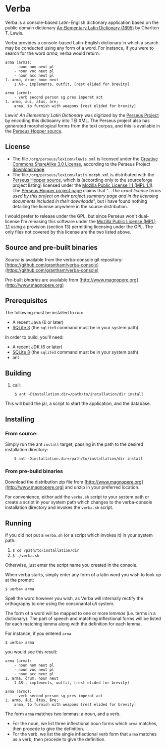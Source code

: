 # Verba
Verba is a console-based Latin-English dictionary application based on the public
domain dictionary [An Elementary Latin Dictionary (1895)](http://www.archive.org/details/anelementarylat01lewigoog)
by Charlton T. Lewis.

Verba provides a console-based Latin-English dictionary in which a search may be conducted using any form of a word. For
instance, if you were to search for the word _arma_, verba would return:

    arma (arma):
	    - noun nom neut pl
	    - noun voc neut pl
        - noun acc neut pl
    1. arma, ōrum; noun neut
        1 AR-, implements, outfit, [rest elided for brevity]

    arma (armo):
        - verb second person sg pres imperat act
    1. armo, āuī, ātus, āre;
        arma, to furnish with weapons [rest elided for brevity]

Lewis' _An Elementary Latin Dictionary_ was digitized by the [Perseus Project](www.perseus.tufts.edu) by encoding this dictioanry into TEI XML.
The Perseus project also has generated morphological forms from the text corpus, and this is available in the
[Perseus Hopper source](https://sourceforge.net/projects/perseus-hopper/).

## License

- The file `/org/perseus/lexicon/lewis.xml` is licensed under the
[Creative Commons ShareAlike 3.0 License](http://creativecommons.org/licenses/by-sa/3.0/us/),
according to the Perseus Project [download page](http://www.perseus.tufts.edu/hopper/opensource/download).
- The file `/org/perseus/lexicon/latin.morph.xml` is distributed with the
[Perseus Hopper source](https://sourceforge.net/projects/perseus-hopper/), which is (according only to the sourceforge
project listing) licensed under the [Mozilla Public License 1.1 (MPL 1.1)](http://www.mozilla.org/MPL/MPL-1.1.html).
The [Perseus Hopper project page](http://perseus-hopper.sourceforge.net/) claims that "_...The exact license terms used
by this project on their project summary page  and in the licensing documents included in their downloads_", but I have
found nothing detailing the license anywhere in the source distribution.

I would prefer to release under the GPL, but since Perseus won't dual-license I'm releasing this software under the
[Mozilla Public License (MPL) 1.1](http://www.mozilla.org/MPL/MPL-1.1.html) using a provision (section 13) permitting
licensing under the GPL. The only files not covered by this license are the two listed above.

## Source and pre-built binaries
_Source_ is available from the verba-console git repository: [https://github.com/grantham/verba-console](https://github.com/grantham/verba-console)

Pre-built _binaries_ are available from [http://www.magnopere.org](http://www.magnopere.org)

## Prerequisites
The following must be installed to run:

- A recent Java (6 or later)
- [SQLite 3](http://www.sqlite.org/download.html) (the `sqlite3` command must be in your system path).

In order to build, you'll need:

- A recent JDK (6 or later)
- [SQLite 3](http://www.sqlite.org/download.html) (the `sqlite3` command must be in your system path).
- ant

## Building

1. call:

        $ ant -Dinstallation.dir=/path/to/installation/dir install

This will build the jar, a script to start the application, and the database.


## Installing

### From source:
Simply run the ant `install` target, passing in the path to the desired installation directory:

        $ ant -Dinstallation.dir=/path/to/installation/dir install

### From pre-build binaries
Download the distribution zip file from [http://www.magnopere.org](http://www.magnopere.org) and unzip in your preferred
location.

For convenience, either add the `verba.sh` script to your system path or create a script in your system path which
changes to the verba-console installation directory and invokes the `verba.sh` script.

## Running

If you did not put a `verba.sh` (or a script which invokes it) in your system path:

1. `$ cd /path/to/installation/dir`
2. `$ ./verba.sh`

Otherwise, just enter the script name you created in the console.

When verba starts, simply enter any form of a latin word you wish to look up at the prompt:

    $ uerba> arma

Spell the word however you wish, as
Verba will internally rectify the orthography to one using the consonantal u/i system.

The form of a word will be mapped to one or more _lemmas_ (i.e. terms in a dictionary). The part of speech and
matching inflectional forms will be listed for each matching lemma along with the definition for each lemma.

For instance, if you entered `arma`

    $ uerba> arma

you would see this result:

    arma (arma):
	    - noun nom neut pl
	    - noun voc neut pl
        - noun acc neut pl
    1. arma, ōrum; noun neut
        1 AR-, implements, outfit, [rest elided for brevity]

    arma (armo):
        - verb second person sg pres imperat act
    1. armo, āuī, ātus, āre;
        arma, to furnish with weapons [rest elided for brevity]

The form `arma` matches two lemmas: a noun, and a verb.

* For the noun, we list three inflectional noun forms which `arma` matches, then procede to give the definition.
* For the verb, we list the single inflectional verb form that `arma` matches as a verb, then procede to give the definition.
